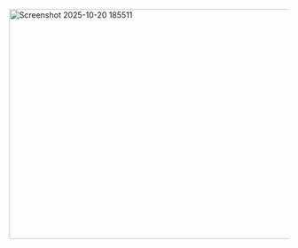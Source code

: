 <img width="645" height="415" alt="Screenshot 2025-10-20 185511" src="https://github.com/user-attachments/assets/b5f720a2-3e30-4a37-8c92-59dd145fc686" />
